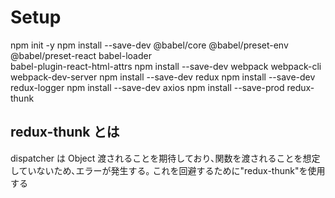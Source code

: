 # Setup

npm init -y
npm install --save-dev @babel/core @babel/preset-env @babel/preset-react babel-loader \
 babel-plugin-react-html-attrs
npm install --save-dev webpack webpack-cli webpack-dev-server
npm install --save-dev redux
npm install --save-dev redux-logger
npm install --save-dev axios
npm install --save-prod redux-thunk

## redux-thunk とは

dispatcher は Object 渡されることを期待しており､関数を渡されることを想定していないため､エラーが発生する｡
これを回避するために"redux-thunk"を使用する
